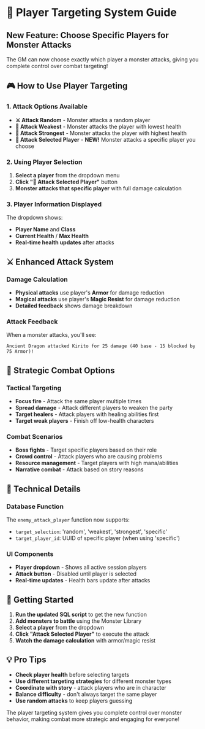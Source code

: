 # 🎯 Player Targeting System Guide

## **New Feature: Choose Specific Players for Monster Attacks**

The GM can now choose exactly which player a monster attacks, giving you complete control over combat targeting!

## 🎮 **How to Use Player Targeting**

### **1. Attack Options Available**
- **⚔️ Attack Random** - Monster attacks a random player
- **🎯 Attack Weakest** - Monster attacks the player with lowest health
- **💪 Attack Strongest** - Monster attacks the player with highest health
- **🎯 Attack Selected Player** - **NEW!** Monster attacks a specific player you choose

### **2. Using Player Selection**
1. **Select a player** from the dropdown menu
2. **Click "🎯 Attack Selected Player"** button
3. **Monster attacks that specific player** with full damage calculation

### **3. Player Information Displayed**
The dropdown shows:
- **Player Name** and **Class**
- **Current Health** / **Max Health**
- **Real-time health updates** after attacks

## ⚔️ **Enhanced Attack System**

### **Damage Calculation**
- **Physical attacks** use player's **Armor** for damage reduction
- **Magical attacks** use player's **Magic Resist** for damage reduction
- **Detailed feedback** shows damage breakdown

### **Attack Feedback**
When a monster attacks, you'll see:
```
Ancient Dragon attacked Kirito for 25 damage (40 base - 15 blocked by 75 Armor)!
```

## 🎯 **Strategic Combat Options**

### **Tactical Targeting**
- **Focus fire** - Attack the same player multiple times
- **Spread damage** - Attack different players to weaken the party
- **Target healers** - Attack players with healing abilities first
- **Target weak players** - Finish off low-health characters

### **Combat Scenarios**
- **Boss fights** - Target specific players based on their role
- **Crowd control** - Attack players who are causing problems
- **Resource management** - Target players with high mana/abilities
- **Narrative combat** - Attack based on story reasons

## 🔧 **Technical Details**

### **Database Function**
The `enemy_attack_player` function now supports:
- `target_selection`: 'random', 'weakest', 'strongest', 'specific'
- `target_player_id`: UUID of specific player (when using 'specific')

### **UI Components**
- **Player dropdown** - Shows all active session players
- **Attack button** - Disabled until player is selected
- **Real-time updates** - Health bars update after attacks

## 🚀 **Getting Started**

1. **Run the updated SQL script** to get the new function
2. **Add monsters to battle** using the Monster Library
3. **Select a player** from the dropdown
4. **Click "Attack Selected Player"** to execute the attack
5. **Watch the damage calculation** with armor/magic resist

## 💡 **Pro Tips**

- **Check player health** before selecting targets
- **Use different targeting strategies** for different monster types
- **Coordinate with story** - attack players who are in character
- **Balance difficulty** - don't always target the same player
- **Use random attacks** to keep players guessing

The player targeting system gives you complete control over monster behavior, making combat more strategic and engaging for everyone!
